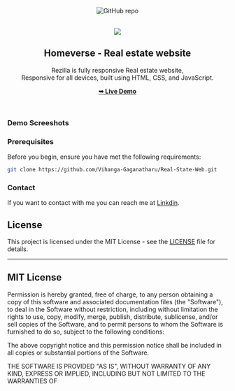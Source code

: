 <div align="center">
  
  ![GitHub repo](https://github.com/Vihanga-Gaganatharu/Real-State-Web.git)
  <br />
  <br />
  
  <img src="./readme-images/project-logo.png" />

  <h2 align="center">Homeverse - Real estate website</h2>

  Rezilla  is fully responsive Real estate website, <br />Responsive for all devices, built using HTML, CSS, and JavaScript.

  <a href="#"><strong>➥ Live Demo</strong></a>



</div>

<br />

### Demo Screeshots

### Prerequisites

Before you begin, ensure you have met the following requirements:

```bash
git clone https://github.com/Vihanga-Gaganatharu/Real-State-Web.git
```

### Contact

If you want to contact with me you can reach me at [Linkdin](https://www.linkedin.com/in/vihanga-gaganatharu-b21676281/).

## License

This project is licensed under the MIT License - see the [LICENSE](LICENSE) file for details.

---

MIT License
-----------

Permission is hereby granted, free of charge, to any person obtaining a copy
of this software and associated documentation files (the "Software"), to deal
in the Software without restriction, including without limitation the rights
to use, copy, modify, merge, publish, distribute, sublicense, and/or sell
copies of the Software, and to permit persons to whom the Software is
furnished to do so, subject to the following conditions:

The above copyright notice and this permission notice shall be included in all
copies or substantial portions of the Software.

THE SOFTWARE IS PROVIDED "AS IS", WITHOUT WARRANTY OF ANY KIND, EXPRESS OR
IMPLIED, INCLUDING BUT NOT LIMITED TO THE WARRANTIES OF 
